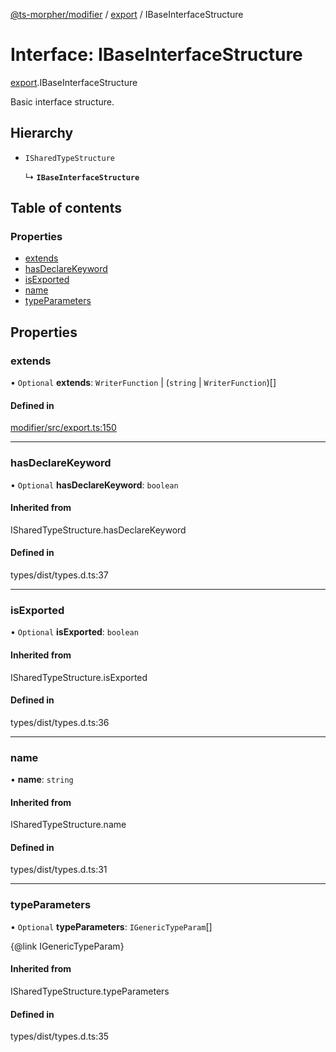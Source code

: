 [@ts-morpher/modifier](../README.md) / [export](../modules/export.md) / IBaseInterfaceStructure

# Interface: IBaseInterfaceStructure

[export](../modules/export.md).IBaseInterfaceStructure

Basic interface structure.

## Hierarchy

- `ISharedTypeStructure`

  ↳ **`IBaseInterfaceStructure`**

## Table of contents

### Properties

- [extends](export.IBaseInterfaceStructure.md#extends)
- [hasDeclareKeyword](export.IBaseInterfaceStructure.md#hasdeclarekeyword)
- [isExported](export.IBaseInterfaceStructure.md#isexported)
- [name](export.IBaseInterfaceStructure.md#name)
- [typeParameters](export.IBaseInterfaceStructure.md#typeparameters)

## Properties

### extends

• `Optional` **extends**: `WriterFunction` \| (`string` \| `WriterFunction`)[]

#### Defined in

[modifier/src/export.ts:150](https://github.com/linbudu599/morpher/blob/6e7db56/packages/modifier/src/export.ts#L150)

___

### hasDeclareKeyword

• `Optional` **hasDeclareKeyword**: `boolean`

#### Inherited from

ISharedTypeStructure.hasDeclareKeyword

#### Defined in

types/dist/types.d.ts:37

___

### isExported

• `Optional` **isExported**: `boolean`

#### Inherited from

ISharedTypeStructure.isExported

#### Defined in

types/dist/types.d.ts:36

___

### name

• **name**: `string`

#### Inherited from

ISharedTypeStructure.name

#### Defined in

types/dist/types.d.ts:31

___

### typeParameters

• `Optional` **typeParameters**: `IGenericTypeParam`[]

{@link IGenericTypeParam}

#### Inherited from

ISharedTypeStructure.typeParameters

#### Defined in

types/dist/types.d.ts:35
